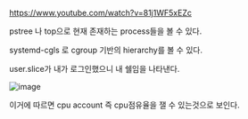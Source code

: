 <https://www.youtube.com/watch?v=81j1WF5xEZc>

pstree 나 top으로 현재 존재하는 process들을 볼 수 있다.

systemd-cgls 로 cgroup 기반의 hierarchy를 볼 수 있다.

user.slice가 내가 로그인했으니 내 쉘임을 나타낸다.

![image](https://user-images.githubusercontent.com/47310668/108964206-87414e80-76be-11eb-81b0-b0fb1f1ddafb.png)

이거에 따르면 cpu account 즉 cpu점유율을 잴 수 있는것으로 보인다.

